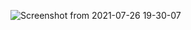 ![Screenshot from 2021-07-26 19-30-07](https://user-images.githubusercontent.com/67321958/127001610-b8ef0436-c144-4950-b0b1-0fc51df64ae2.png)
